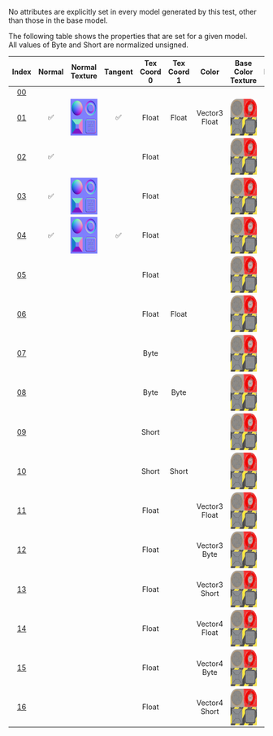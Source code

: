 No attributes are explicitly set in every model generated by this test, other than those in the base model.  
 
The following table shows the properties that are set for a given model.  
All values of Byte and Short are normalized unsigned.  

Index | Normal | Normal Texture | Tangent | Tex Coord 0 | Tex Coord 1 | Color | Base Color Texture | Metallic Roughness Texture
:---: | :---: | :---: | :---: | :---: | :---: | :---: | :---: | :---:
[00](./Primitive_Attribute_0.gltf) |   |   |   |   |   |   |   |  
[01](./Primitive_Attribute_1.gltf) | :white_check_mark: | <img src="./lambert2_normal.png" height="72" align="middle"> | :white_check_mark: | Float | Float | Vector3 Float | <img src="./lambert2_baseColor.png" height="72" align="middle"> | <img src="./lambert2_occlusionRoughnessMetallic.png" height="72" align="middle">
[02](./Primitive_Attribute_2.gltf) | :white_check_mark: |   |   | Float |   |   | <img src="./lambert2_baseColor.png" height="72" align="middle"> |  
[03](./Primitive_Attribute_3.gltf) | :white_check_mark: | <img src="./lambert2_normal.png" height="72" align="middle"> |   | Float |   |   | <img src="./lambert2_baseColor.png" height="72" align="middle"> |  
[04](./Primitive_Attribute_4.gltf) | :white_check_mark: | <img src="./lambert2_normal.png" height="72" align="middle"> | :white_check_mark: | Float |   |   | <img src="./lambert2_baseColor.png" height="72" align="middle"> |  
[05](./Primitive_Attribute_5.gltf) |   |   |   | Float |   |   | <img src="./lambert2_baseColor.png" height="72" align="middle"> |  
[06](./Primitive_Attribute_6.gltf) |   |   |   | Float | Float |   | <img src="./lambert2_baseColor.png" height="72" align="middle"> | <img src="./lambert2_occlusionRoughnessMetallic.png" height="72" align="middle">
[07](./Primitive_Attribute_7.gltf) |   |   |   | Byte |   |   | <img src="./lambert2_baseColor.png" height="72" align="middle"> |  
[08](./Primitive_Attribute_8.gltf) |   |   |   | Byte | Byte |   | <img src="./lambert2_baseColor.png" height="72" align="middle"> | <img src="./lambert2_occlusionRoughnessMetallic.png" height="72" align="middle">
[09](./Primitive_Attribute_9.gltf) |   |   |   | Short |   |   | <img src="./lambert2_baseColor.png" height="72" align="middle"> |  
[10](./Primitive_Attribute_10.gltf) |   |   |   | Short | Short |   | <img src="./lambert2_baseColor.png" height="72" align="middle"> | <img src="./lambert2_occlusionRoughnessMetallic.png" height="72" align="middle">
[11](./Primitive_Attribute_11.gltf) |   |   |   | Float |   | Vector3 Float | <img src="./lambert2_baseColor.png" height="72" align="middle"> |  
[12](./Primitive_Attribute_12.gltf) |   |   |   | Float |   | Vector3 Byte | <img src="./lambert2_baseColor.png" height="72" align="middle"> |  
[13](./Primitive_Attribute_13.gltf) |   |   |   | Float |   | Vector3 Short | <img src="./lambert2_baseColor.png" height="72" align="middle"> |  
[14](./Primitive_Attribute_14.gltf) |   |   |   | Float |   | Vector4 Float | <img src="./lambert2_baseColor.png" height="72" align="middle"> |  
[15](./Primitive_Attribute_15.gltf) |   |   |   | Float |   | Vector4 Byte | <img src="./lambert2_baseColor.png" height="72" align="middle"> |  
[16](./Primitive_Attribute_16.gltf) |   |   |   | Float |   | Vector4 Short | <img src="./lambert2_baseColor.png" height="72" align="middle"> |  
